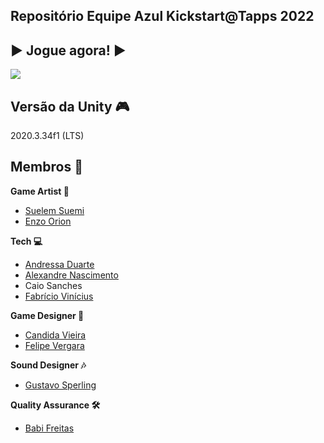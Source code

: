 ## Repositório Equipe Azul Kickstart@Tapps 2022

▶️ Jogue agora! ▶️
---
<a href="https://m1nus.itch.io/my-little-hamster"><img src="https://img.shields.io/badge/Itch.io-FA5C5C?style=for-the-badge&logo=itch.io&logoColor=white" /></a>
  
Versão da Unity 🎮
---
2020.3.34f1 (LTS)

Membros 🤖  
---
<b>Game Artist 🎨</b>  
- [Suelem Suemi](https://www.linkedin.com/in/suelemsuemi/)  
- [Enzo Orion](https://www.linkedin.com/in/enzo-orion-fecury-braga-b75b481a1/)  

<b>Tech 💻</b>  
- [Andressa Duarte](https://www.linkedin.com/in/dressarteortiz/)  
- [Alexandre Nascimento](https://www.linkedin.com/in/alexandre-nascimento-84a7891b8/)  
- Caio Sanches  
- [Fabrício Vinícius](https://www.linkedin.com/in/fabr%C3%ADcio-santos-2a8793180/)  

  
<b>Game Designer 📝</b>  
- [Candida Vieira](https://www.linkedin.com/in/candivieira/)  
- [Felipe Vergara](https://www.linkedin.com/in/fevergara/)  
  
  
<b>Sound Designer 🎶</b>  
- [Gustavo Sperling](https://www.linkedin.com/in/gustavo-sperling-1271141b5/)  

  
<b>Quality Assurance 🛠️</b>  
- [Babi Freitas](https://www.linkedin.com/in/cecilia-babi-freitas-b46866a9/)
